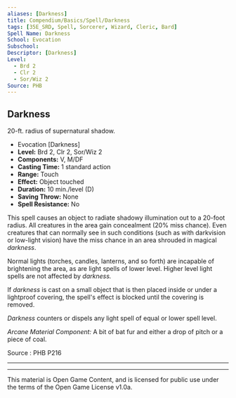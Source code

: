 ```yaml
---
aliases: [Darkness]
title: Compendium/Basics/Spell/Darkness
tags: [35E_SRD, Spell, Sorcerer, Wizard, Cleric, Bard]
Spell Name: Darkness
School: Evocation
Subschool: 
Descriptor: [Darkness]
Level:
  - Brd 2
  - Clr 2
  - Sor/Wiz 2
Source: PHB
---
```



## Darkness

20-ft. radius of supernatural shadow.

*   Evocation [Darkness]
*   **Level:** Brd 2, Clr 2, Sor/Wiz 2
*   **Components:** V, M/DF
*   **Casting Time:** 1 standard action
*   **Range:** Touch
*   **Effect:** Object touched
*   **Duration:** 10 min./level (D)
*   **Saving Throw:** None
*   **Spell Resistance:** No

<p>This spell causes an object to radiate shadowy illumination out to a 20-foot radius. All creatures in the area gain concealment (20% miss chance). Even creatures that can normally see in such conditions (such as with darkvision or low-light vision) have the miss chance in an area shrouded in magical <i>darkness</i>.</p><p>Normal lights (torches, candles, lanterns, and so forth) are incapable of brightening the area, as are light spells of lower level. Higher level light spells are not affected by <i>darkness.</i></p><p>If <i>darkness</i> is cast on a small object that is then placed inside or under a lightproof covering, the spell's effect is blocked until the covering is removed.</p><p><i>Darkness</i> counters or dispels any light spell of equal or lower spell level.</p><p><i>Arcane Material Component:</i> A bit of bat fur and either a drop of pitch or a piece of coal.</p>

Source : PHB P216

---

---

This material is Open Game Content, and is licensed for public use under
the terms of the Open Game License v1.0a.

